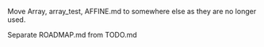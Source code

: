 Move Array, array_test, AFFINE.md to somewhere else as they are no longer used.

Separate ROADMAP.md from TODO.md